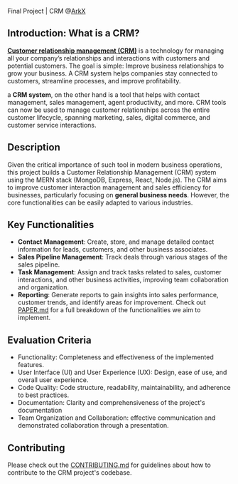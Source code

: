 Final Project | CRM @[ArkX](https://www.arkx.group/)

## Introduction: What is a CRM?
[**Customer relationship management (CRM)**](https://www.salesforce.com/crm/what-is-crm/) is a technology for managing all your company’s relationships and interactions with customers and potential customers. The goal is simple: Improve business relationships to grow your business. A CRM system helps companies stay connected to customers, streamline processes, and improve profitability.

a **CRM system**, on the other hand is a tool that helps with contact management, sales management, agent productivity, and more. CRM tools can now be used to manage customer relationships across the entire customer lifecycle, spanning marketing, sales, digital commerce, and customer service interactions.

## Description
Given the critical importance of such tool in modern business operations, this project builds a Customer Relationship Management (CRM) system using the MERN stack (MongoDB, Express, React, Node.js). The CRM aims to improve customer interaction management and sales efficiency for businesses, particularly focusing on **general business needs**. However, the core functionalities can be easily adapted to various industries.

## Key Functionalities
- **Contact Management**: Create, store, and manage detailed contact information for leads, customers, and other business associates.
- **Sales Pipeline Management**: Track deals through various stages of the sales pipeline.
- **Task Management**: Assign and track tasks related to sales, customer interactions, and other business activities, improving team collaboration and organization.
- **Reporting**: Generate reports to gain insights into sales performance, customer trends, and identify areas for improvement.
Check out [PAPER.md](PAPER.md) for a full breakdown of the functionalities we aim to implement.

## Evaluation Criteria
- Functionality: Completeness and effectiveness of the implemented features.
- User Interface (UI) and User Experience (UX): Design, ease of use, and overall user experience.
- Code Quality: Code structure, readability, maintainability, and adherence to best practices.
- Documentation: Clarity and comprehensiveness of the project's documentation
- Team Organization and Collaboration: effective communication and demonstrated collaboration through a presentation.

## Contributing
Please check out the [CONTRIBUTING.md](CONTRIBUTING.md) for guidelines about how to contribute to the CRM project's codebase.
